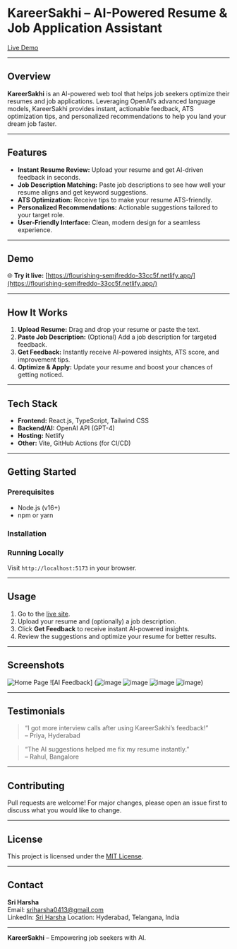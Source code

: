 # KareerSakhi – AI-Powered Resume & Job Application Assistant

[Live Demo](https://flourishing-semifreddo-33cc5f.netlify.app/)

---

## Overview

**KareerSakhi** is an AI-powered web tool that helps job seekers optimize their resumes and job applications. Leveraging OpenAI’s advanced language models, KareerSakhi provides instant, actionable feedback, ATS optimization tips, and personalized recommendations to help you land your dream job faster.

---

## Features

- **Instant Resume Review:** Upload your resume and get AI-driven feedback in seconds.
- **Job Description Matching:** Paste job descriptions to see how well your resume aligns and get keyword suggestions.
- **ATS Optimization:** Receive tips to make your resume ATS-friendly.
- **Personalized Recommendations:** Actionable suggestions tailored to your target role.
- **User-Friendly Interface:** Clean, modern design for a seamless experience.

---

## Demo

🌐 **Try it live:** [https://flourishing-semifreddo-33cc5f.netlify.app/](https://flourishing-semifreddo-33cc5f.netlify.app/)

---

## How It Works

1. **Upload Resume:** Drag and drop your resume or paste the text.
2. **Paste Job Description:** (Optional) Add a job description for targeted feedback.
3. **Get Feedback:** Instantly receive AI-powered insights, ATS score, and improvement tips.
4. **Optimize & Apply:** Update your resume and boost your chances of getting noticed.

---

## Tech Stack

- **Frontend:** React.js, TypeScript, Tailwind CSS
- **Backend/AI:** OpenAI API (GPT-4)
- **Hosting:** Netlify
- **Other:** Vite, GitHub Actions (for CI/CD)

---

## Getting Started

### Prerequisites

- Node.js (v16+)
- npm or yarn

### Installation


### Running Locally


Visit `http://localhost:5173` in your browser.

---

## Usage

1. Go to the [live site](https://flourishing-semifreddo-33cc5f.netlify.app/).
2. Upload your resume and (optionally) a job description.
3. Click **Get Feedback** to receive instant AI-powered insights.
4. Review the suggestions and optimize your resume for better results.

---

## Screenshots

<!-- Add screenshots of your tool’s main UI, feedback results, and before/after examples here. Example: -->
![Home Page](![image](https://github.com/user-attachments/assets/fe139b29-c6b9-4157-a6ae-52c874c3f15f))
![AI Feedback]
(![image](https://github.com/user-attachments/assets/cf006b01-b55a-4968-993e-98807d2c00c9)
![image](https://github.com/user-attachments/assets/41cfb8d5-44fb-4d39-a557-be42e10a8fbb)
![image](https://github.com/user-attachments/assets/7ee9e567-8cd2-4733-a112-d34b890fa0b3)
![image](https://github.com/user-attachments/assets/ebdc7219-5f5b-4036-8ca5-8b9e55cff7ff))




---

## Testimonials

> “I got more interview calls after using KareerSakhi’s feedback!”  
> – Priya, Hyderabad

> “The AI suggestions helped me fix my resume instantly.”  
> – Rahul, Bangalore

---

## Contributing

Pull requests are welcome! For major changes, please open an issue first to discuss what you would like to change.

---

## License

This project is licensed under the [MIT License](LICENSE).

---

## Contact

**Sri Harsha**  
Email: [sriharsha0413@gmail.com](mailto:sriharsha0413@gmail.com)  
LinkedIn: [Sri Harsha]([https://linkedin.com/in/YOUR-LINKEDIN](https://www.linkedin.com/in/sri-harsha-b932102b7/))  
Location: Hyderabad, Telangana, India

---

**KareerSakhi** – Empowering job seekers with AI.
